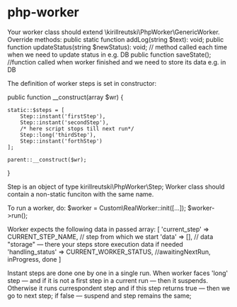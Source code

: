 # php-worker

Your worker class should extend \kirillreutski\PhpWorker\GenericWorker.
Override methods: 
public static function addLog(string $text): void;
public function updateStatus(string $newStatus): void; // method called each time when we need to update status in e.g. DB
public function saveState(); //function called when worker finished and we need to store its data e.g. in DB

The definition of worker steps is set in constructor: 

public function __construct(array $wr)
{

    static::$steps = [
        Step::instant('firstStep'),
        Step::instant('secondStep'),
        /* here script stops till next run*/
        Step::long('thirdStep'),
        Step::instant('forthStep')
    ];

    parent::__construct($wr);

}

Step is an object of type kirillreutski\PhpWorker\Step; Worker class should contain a non-static funciton with the same name. 

To run a worker, do: 
$worker = Custom\RealWorker::init([...]);
$worker->run(); 

Worker expects the following data in passed array: 
[
    'current_step' => CURRENT_STEP_NAME, // step from which we start
    'data' => [], // data "storage" — there your steps store execution data if needed
    'handling_status' => CURRENT_WORKER_STATUS, //awaitingNextRun, inProgress, done
]

Instant steps are done one by one in a single run. When worker faces 'long' step — and if it is not a first step in a current run — then it suspends. Otherwise it runs currespondent step and if this step returns true — then we go to next step; if false — suspend and step remains the same; 
